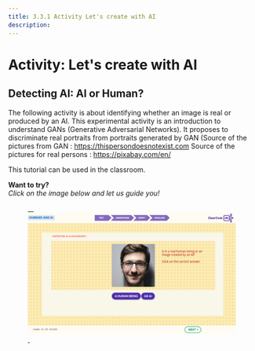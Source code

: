 ```yaml
---
title: 3.3.1 Activity Let's create with AI
description:
---
```

# Activity: Let's create with AI
## Detecting AI: AI or Human?

The following activity is about identifying whether an image is real or produced by an AI. This experimental activity is an introduction to understand GANs (Generative Adversarial Networks). It proposes to discriminate real portraits from portraits generated by GAN (Source of the pictures from GAN : https://thispersondoesnotexist.com Source of the pictures for real persons : https://pixabay.com/en/

This tutorial can be used in the classroom.

**Want to try?**  
_Click on the image below and let us guide you!_

<a href="https://pixees.fr/classcodeiai/app/tuto3-ai4t/?lang=en" target="_blank"><figure> 
  <img src="Images/IA-M.3.3.1.png" /> 
</figure></a>
